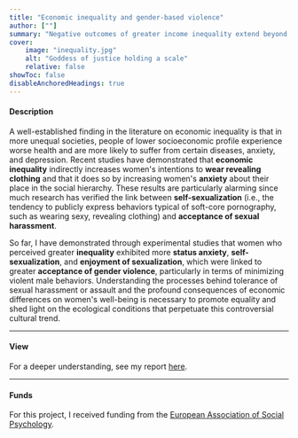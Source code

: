 ```yaml
---
title: "Economic inequality and gender-based violence" 
author: [""]
summary: "Negative outcomes of greater income inequality extend beyond economic disparities, impacting various aspects of social and individual well-being. These include lower overall life satisfaction, reduced mental and physical health, and higher mortality rates. This project intends to add a tile to this picture by investigating whether greater inequality is also linked to higher tolerance of gender-based violence among women."
cover:
    image: "inequality.jpg"
    alt: "Goddess of justice holding a scale"
    relative: false
showToc: false
disableAnchoredHeadings: true
---
```


#### Description

A well-established finding in the literature on economic inequality is that in more unequal societies, people of lower socioeconomic profile experience worse health and are more likely to suffer from certain diseases, anxiety, and depression. Recent studies have demonstrated that **economic inequality** indirectly increases women's intentions to **wear revealing clothing** and that it does so by increasing women's **anxiety** about their place in the social hierarchy. These results are particularly alarming since much research has verified the link between **self-sexualization** (i.e., the tendency to publicly express behaviors typical of soft-core pornography, such as wearing sexy, revealing clothing) and **acceptance of sexual harassment**.

So far, I have demonstrated through experimental studies that women who perceived greater **inequality** exhibited more **status anxiety**, **self-sexualization**, and **enjoyment of sexualization**, which were linked to greater **acceptance of gender violence**, particularly in terms of minimizing violent male behaviors. Understanding the processes behind tolerance of sexual harassment or assault and the profound consequences of economic differences on women's well-being is necessary to promote equality and shed light on the ecological conditions that perpetuate this controversial cultural trend.

------------------------------------------------------------------------

#### View

For a deeper understanding, see my report [here](https://www.easp.eu/news/itm/easp_seedcorn_grant_report-1836.html).

------------------------------------------------------------------------

#### Funds

For this project, I received funding from the [European Association of Social Psychology](https://www.easp.eu/).
